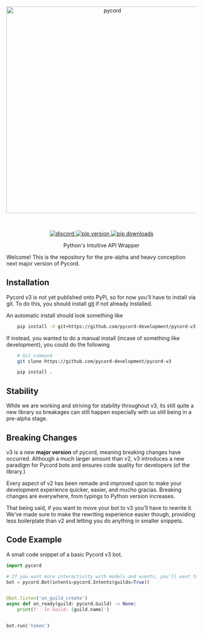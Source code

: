 <div align='center'>
    <br />
    <p>
        <a href="https://github.com/pycord/pycord-v3"><img src="https://raw.githubusercontent.com/pycord/pycord-v3/main/docs/assets/pycord-v3.png" width="546" alt="pycord" /></a>
    </p>
    <br />
    <p>
        <a href="https://discord.gg/pycord"><img src="https://img.shields.io/discord/881207955029110855?color=5865F2&logo=discord&logoColor=white" alt="discord"> </a>
        <a href="https://pypi.org/project/py-cord"><img src="https://img.shields.io/pypi/v/py-cord?label=pip" alt="pip version"> </a>
        <a href="https://pypi.org/project/py-cord"><img src="https://static.pepy.tech/personalized-badge/py-cord?period=total&units=abbreviation&left_color=grey&right_color=green&left_text=downloads" alt="pip downloads"> </a>
    </p>
</div>

<p align='center'>
 Python's Intuitive API Wrapper
</p>

Welcome! This is the repository for the pre-alpha and heavy conception next major version of Pycord.

## Installation

Pycord v3 is not yet published onto PyPi, so for now you'll have to install via git.
To do this, you should install [git](https://git-scm.com) if not already installed.

An automatic install should look something like
```sh
    pip install -U git+https://github.com/pycord-development/pycord-v3
```

If instead, you wanted to do a manual install (incase of something like development), you could do the following
```sh
    # Git command
    git clone https://github.com/pycord-development/pycord-v3

    pip install .
```

## Stability

While we are working and striving for stability throughout v3, its still quite a new library so breakages can still happen especially with us still being in a pre-alpha stage.

## Breaking Changes

v3 is a new **major version** of pycord, meaning breaking changes have occurred. Although a much larger amount than v2, v3 introduces a new paradigm for Pycord bots and ensures code quality for developers (of the library.)

Every aspect of v2 has been remade and improved upon to make your development experience quicker, easier, and mucho gracias.
Breaking changes are everywhere, from typings to Python version increases.

That being said, if you want to move your bot to v3 you'll have to rewrite it. We've made sure to make the rewriting experience easier though, providing less boilerplate than v2 and letting you do anything in smaller snippets.

## Code Example

A small code snippet of a basic Pycord v3 bot.

```py
import pycord

# If you want more interactivity with models and events, you'll want to add more intents
bot = pycord.Bot(intents=pycord.Intents(guilds=True))


@bot.listen('on_guild_create')
async def on_ready(guild: pycord.Guild) -> None:
    print(f'  In Guild: {guild.name}')


bot.run('token')
```
